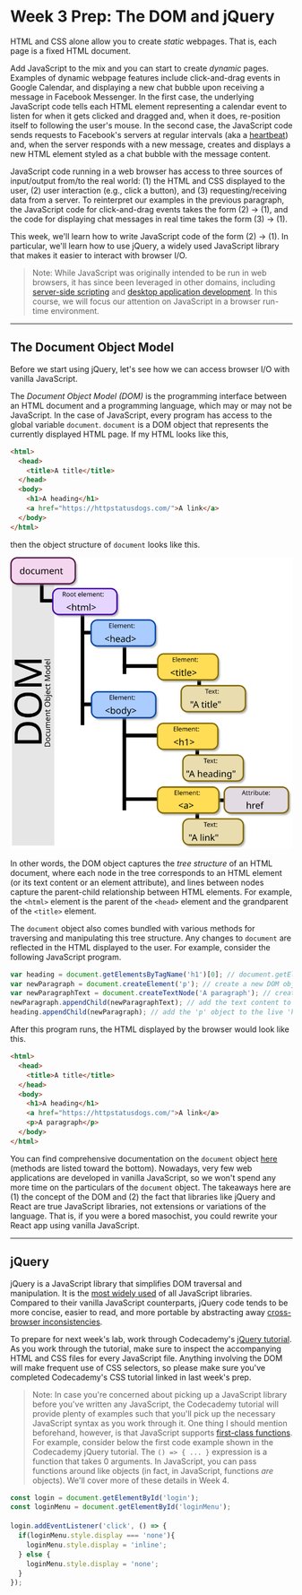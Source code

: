 # Week 3 Prep: The DOM and jQuery

HTML and CSS alone allow you to create *static* webpages. That is, each page is a fixed HTML document.

Add JavaScript to the mix and you can start to create *dynamic* pages. Examples of dynamic webpage features include click-and-drag events in Google Calendar, and displaying a new chat bubble upon receiving a message in Facebook Messenger. In the first case, the underlying JavaScript code tells each HTML element representing a calendar event to listen for when it gets clicked and dragged and, when it does, re-position itself to following the user's mouse. In the second case, the JavaScript code sends requests to Facebook's servers at regular intervals (aka a [heartbeat](https://en.wikipedia.org/wiki/Heartbeat_(computing))) and, when the server responds with a new message, creates and displays a new HTML element styled as a chat bubble with the message content.

JavaScript code running in a web browser has access to three sources of input/output from/to the real world: (1) the HTML and CSS displayed to the user, (2) user interaction (e.g., click a button), and (3) requesting/receiving data from a server. To reinterpret our examples in the previous paragraph, the JavaScript code for click-and-drag events takes the form (2) -> (1), and the code for displaying chat messages in real time takes the form (3) -> (1).

This week, we'll learn how to write JavaScript code of the form (2) -> (1). In particular, we'll learn how to use jQuery, a widely used JavaScript library that makes it easier to interact with browser I/O.

> Note: While JavaScript was originally intended to be run in web browsers, it has since been leveraged in other domains, including [server-side scripting](https://en.wikipedia.org/wiki/Node.js) and [desktop application development](https://electronjs.org/). In this course, we will focus our attention on JavaScript in a browser run-time environment.

---

## The Document Object Model

Before we start using jQuery, let's see how we can access browser I/O with vanilla JavaScript.

The *Document Object Model (DOM)* is the programming interface between an HTML document and a programming language, which may or may not be JavaScript. In the case of JavaScript, every program has access to the global variable `document`. `document` is a DOM object that represents the currently displayed HTML page. If my HTML looks like this,
```html
<html>
  <head>
    <title>A title</title>
  </head>
  <body>
    <h1>A heading</h1>
    <a href="https://httpstatusdogs.com/">A link</a>
  </body>
</html>
```
then the object structure of `document` looks like this.

![DOM](../images/03/dom.svg)

In other words, the DOM object captures the *tree structure* of an HTML document, where each node in the tree corresponds to an HTML element (or its text content or an element attribute), and lines between nodes capture the parent-child relationship between HTML elements. For example, the `<html>` element is the parent of the `<head>` element and the grandparent of the `<title>` element.

The `document` object also comes bundled with various methods for traversing and manipulating this tree structure. Any changes to `document` are reflected in the HTML displayed to the user. For example, consider the following JavaScript program.
```javascript
var heading = document.getElementsByTagName('h1')[0]; // document.getElementsByTagName('h1') returns an array of all live (i.e., visible) DOM objects with the tag name 'h1'
var newParagraph = document.createElement('p'); // create a new DOM object with tag name 'p', not yet live
var newParagraphText = document.createTextNode('A paragraph'); // create a new DOM object with the text content, not yet live
newParagraph.appendChild(newParagraphText); // add the text content to the 'p' object
heading.appendChild(newParagraph); // add the 'p' object to the live 'h1' object, thus making the 'p' object live
```
After this program runs, the HTML displayed by the browser would look like this.
```html
<html>
  <head>
    <title>A title</title>
  </head>
  <body>
    <h1>A heading</h1>
    <a href="https://httpstatusdogs.com/">A link</a>
    <p>A paragraph</p>
  </body>
</html>
```
You can find comprehensive documentation on the `document` object [here](https://developer.mozilla.org/en-US/docs/Web/API/Document) (methods are listed toward the bottom). Nowadays, very few web applications are developed in vanilla JavaScript, so we won't spend any more time on the particulars of the `document` object. The takeaways here are (1) the concept of the DOM and (2) the fact that libraries like jQuery and React are true JavaScript libraries, not extensions or variations of the language. That is, if you were a bored masochist, you could rewrite your React app using vanilla JavaScript.

---

## jQuery

jQuery is a JavaScript library that simplifies DOM traversal and manipulation. It is the [most widely used](https://w3techs.com/technologies/overview/javascript_library/all) of all JavaScript libraries. Compared to their vanilla JavaScript counterparts, jQuery code tends to be more concise, easier to read, and more portable by abstracting away [cross-browser inconsistencies](https://stackoverflow.com/questions/565641/what-cross-browser-issues-have-you-faced).

To prepare for next week's lab, work through Codecademy's [jQuery tutorial](https://www.codecademy.com/learn/learn-jquery). As you work through the tutorial, make sure to inspect the accompanying HTML and CSS files for every JavaScript file. Anything involving the DOM will make frequent use of CSS selectors, so please make sure you've completed Codecademy's CSS tutorial linked in last week's prep.

> Note: In case you're concerned about picking up a JavaScript library before you've written any JavaScript, the Codecademy tutorial will provide plenty of examples such that you'll pick up the necessary JavaScript syntax as you work through it. One thing I should mention beforehand, however, is that JavaScript supports [first-class functions](https://en.wikipedia.org/wiki/First-class_function). For example, consider below the first code example shown in the Codecademy jQuery tutorial. The `() => { ... }` expression is a function that takes 0 arguments. In JavaScript, you can pass functions around like objects (in fact, in JavaScript, functions *are* objects). We'll cover more of these details in Week 4.

```javascript
const login = document.getElementById('login');
const loginMenu = document.getElementById('loginMenu');

login.addEventListener('click', () => {
  if(loginMenu.style.display === 'none'){
    loginMenu.style.display = 'inline';
  } else {
    loginMenu.style.display = 'none';
  }
});
```